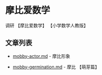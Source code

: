 
# 摩比爱数学

调研 【摩比爱数学】 【小学数学人教版】


## 文章列表

- [mobby-actor.md]() - 摩比形象

- [mobby-germination.md]() - 摩比 【萌芽篇】



